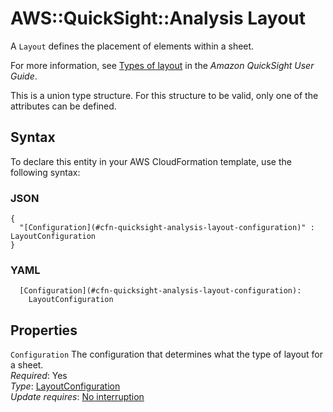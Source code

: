 # AWS::QuickSight::Analysis Layout<a name="aws-properties-quicksight-analysis-layout"></a>

A `Layout` defines the placement of elements within a sheet\.

For more information, see [Types of layout](https://docs.aws.amazon.com/quicksight/latest/user/types-of-layout.html) in the _Amazon QuickSight User Guide_\.

This is a union type structure\. For this structure to be valid, only one of the attributes can be defined\.

## Syntax<a name="aws-properties-quicksight-analysis-layout-syntax"></a>

To declare this entity in your AWS CloudFormation template, use the following syntax:

### JSON<a name="aws-properties-quicksight-analysis-layout-syntax.json"></a>

```
{
  "[Configuration](#cfn-quicksight-analysis-layout-configuration)" : LayoutConfiguration
}
```

### YAML<a name="aws-properties-quicksight-analysis-layout-syntax.yaml"></a>

```
  [Configuration](#cfn-quicksight-analysis-layout-configuration):
    LayoutConfiguration
```

## Properties<a name="aws-properties-quicksight-analysis-layout-properties"></a>

`Configuration` <a name="cfn-quicksight-analysis-layout-configuration"></a>
The configuration that determines what the type of layout for a sheet\.  
_Required_: Yes  
_Type_: [LayoutConfiguration](aws-properties-quicksight-analysis-layoutconfiguration.md)  
_Update requires_: [No interruption](https://docs.aws.amazon.com/AWSCloudFormation/latest/UserGuide/using-cfn-updating-stacks-update-behaviors.html#update-no-interrupt)

